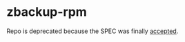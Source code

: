zbackup-rpm
===========
Repo is deprecated because the SPEC was finally [accepted](http://pkgs.fedoraproject.org/cgit/zbackup.git/).
